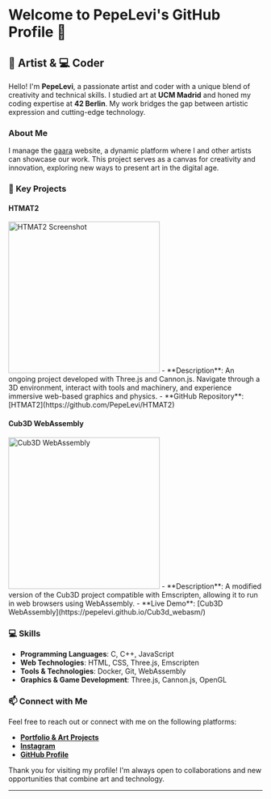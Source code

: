 # Welcome to PepeLevi's GitHub Profile 👋

## 🎨 Artist & 💻 Coder

Hello! I'm **PepeLevi**, a passionate artist and coder with a unique blend of creativity and technical skills. I studied art at **UCM Madrid** and honed my coding expertise at **42 Berlin**. My work bridges the gap between artistic expression and cutting-edge technology.

### About Me

I manage the [gaara](https://gaara0918273645.xyz/) website, a dynamic platform where I and other artists can showcase our work. This project serves as a canvas for creativity and innovation, exploring new ways to present art in the digital age.

### 🚀 Key Projects

#### HTMAT2

<img src="https://github.com/PepeLevi/HTMAT2/blob/main/image1.png" alt="HTMAT2 Screenshot" width="300" />
- **Description**: An ongoing project developed with Three.js and Cannon.js. Navigate through a 3D environment, interact with tools and machinery, and experience immersive web-based graphics and physics.
- **GitHub Repository**: [HTMAT2](https://github.com/PepeLevi/HTMAT2)

#### Cub3D WebAssembly

<img src="https://github.com/PepeLevi/Cub3d_webasm/blob/main/image1.png" alt="Cub3D WebAssembly" width="300" />
- **Description**: A modified version of the Cub3D project compatible with Emscripten, allowing it to run in web browsers using WebAssembly.
- **Live Demo**: [Cub3D WebAssembly](https://pepelevi.github.io/Cub3d_webasm/)

### 💻 Skills

- **Programming Languages**: C, C++, JavaScript
- **Web Technologies**: HTML, CSS, Three.js, Emscripten
- **Tools & Technologies**: Docker, Git, WebAssembly
- **Graphics & Game Development**: Three.js, Cannon.js, OpenGL


### 📫 Connect with Me

Feel free to reach out or connect with me on the following platforms:

- **[Portfolio & Art Projects](https://gaara0918273645.xyz/)**
- **[Instagram](https://www.instagram.com/levichula/)**
- **[GitHub Profile](https://github.com/PepeLevi)**

Thank you for visiting my profile! I'm always open to collaborations and new opportunities that combine art and technology.

---
